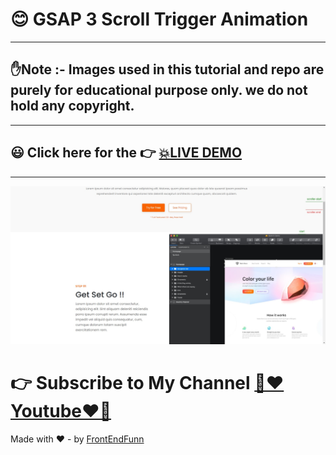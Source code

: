 # 😊 GSAP 3 Scroll Trigger Animation

---

## ✋Note :- Images used in this tutorial and repo are purely for educational purpose only. we do not hold any copyright.

---

## 😃 Click here for the 👉 [💥LIVE DEMO](https://frontendfunn.github.io/gsap-scroll-trigger-animation/)

---

![Repo Image Preview](./repoImages/preview.jpg)

# 👉 Subscribe to My Channel [💙❤️Youtube❤️💙](https://www.youtube.com/channel/UCpOHt5d6GG-mvo-_pU06rhQ?sub_confirmation=1)

Made with ❤️ - by [FrontEndFunn](https://www.youtube.com/channel/UCpOHt5d6GG-mvo-_pU06rhQ?sub_confirmation=1)
